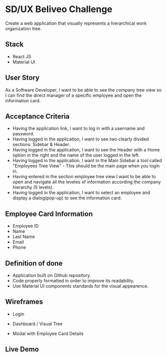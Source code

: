 # SD/UX Beliveo Challenge

Create a web application that visually represents a hierarchical work organization tree. 

## Stack
* React JS
* Material UI

## User Story
As a Software Developer, I want to be able to see the company tree view so I can find the direct manager of a specific employee and open the information card.

## Acceptance Criteria
*   Having the application link, I want to log in with a username and password.
*   Having logged in the application, I want to see two clearly divided sections: Sidebar & Header.
*   Having logged in the application, I want to see the Header with a Home option in the right and the name of the user logged in the left.
*   Having logged in the application, I want in the Main Sidebar a tool called "Employees Tree View" - This should be the main page when you login in.
*  Having entered in the section employee tree view I want to be able to open and navigate all the leveles of information according the company hierarchy (5 levels).
* Having logged in the application, I want to select an employee and display a dialog(pop-up) to see the information card.

## Employee Card Information

* Employee ID
* Name
* Last Name
* Email
* Phone

## Definition of done
* Application built on Github repository.
* Code properly formatted in order to improve its readability.
* Use Material UI components standards for the visual appearence. 

## Wireframes

* Login

* Dashboard / Visual Tree

* Modal with Employee Card Details

## Live Demo

